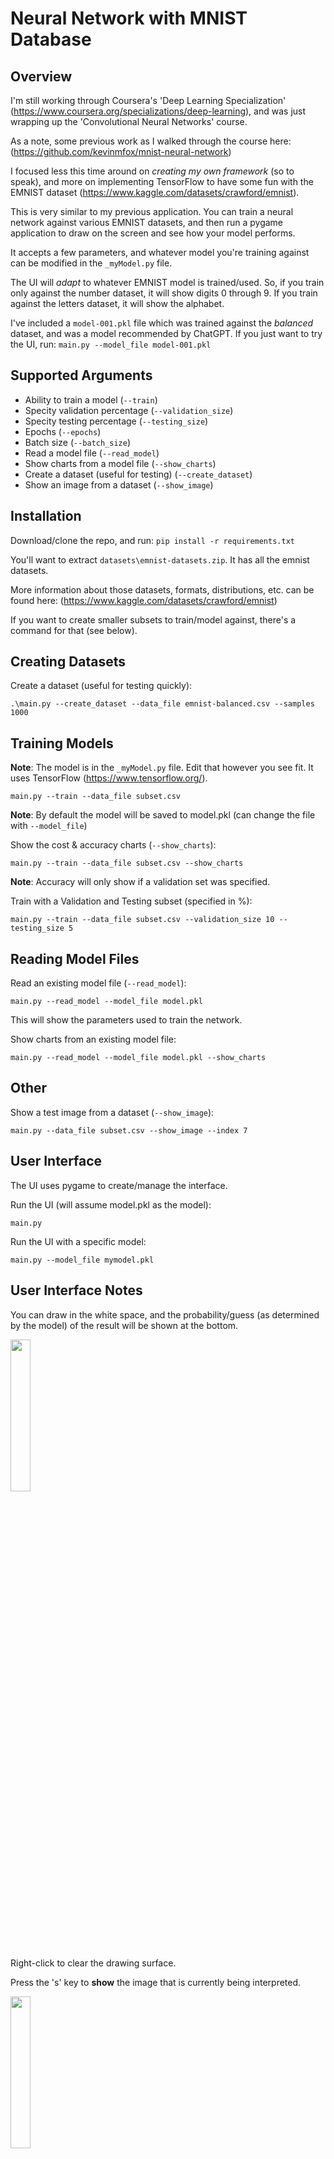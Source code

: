 # Neural Network with MNIST Database

## Overview

I'm still working through Coursera's 'Deep Learning Specialization' (https://www.coursera.org/specializations/deep-learning), and was just wrapping up the 'Convolutional Neural Networks' course.

As a note, some previous work as I walked through the course here: (https://github.com/kevinmfox/mnist-neural-network)

I focused less this time around on _creating my own framework_ (so to speak), and more on implementing TensorFlow to have some fun with the EMNIST dataset (https://www.kaggle.com/datasets/crawford/emnist).

This is very similar to my previous application. You can train a neural network against various EMNIST datasets, and then run a pygame application to draw on the screen and see how your model performs.

It accepts a few parameters, and whatever model you're training against can be modified in the ```_myModel.py``` file.

The UI will _adapt_ to whatever EMNIST model is trained/used. So, if you train only against the number dataset, it will show digits 0 through 9. If you train against the letters dataset, it will show the alphabet.

I've included a ```model-001.pkl``` file which was trained against the _balanced_ dataset, and was a model recommended by ChatGPT. If you just want to try the UI, run: ```main.py --model_file model-001.pkl```

## Supported Arguments

- Ability to train a model (```--train```)
- Specity validation percentage (```--validation_size```)
- Specity testing percentage (```--testing_size```)
- Epochs (```--epochs```)
- Batch size (```--batch_size```)
- Read a model file (```--read_model```)
- Show charts from a model file (```--show_charts```)
- Create a dataset (useful for testing) (```--create_dataset```)
- Show an image from a dataset (```--show_image```)

## Installation

Download/clone the repo, and run:
```pip install -r requirements.txt```

You'll want to extract ```datasets\emnist-datasets.zip```. It has all the emnist datasets.

More information about those datasets, formats, distributions, etc. can be found here: (https://www.kaggle.com/datasets/crawford/emnist)

If you want to create smaller subsets to train/model against, there's a command for that (see below).

## Creating Datasets

Create a dataset (useful for testing quickly):

```.\main.py --create_dataset --data_file emnist-balanced.csv --samples 1000```

## Training Models

__Note__: The model is in the ```_myModel.py``` file. Edit that however you see fit. It uses TensorFlow (https://www.tensorflow.org/).

```main.py --train --data_file subset.csv```

__Note__: By default the model will be saved to model.pkl (can change the file with ```--model_file```)

Show the cost & accuracy charts (```--show_charts```):

```main.py --train --data_file subset.csv --show_charts```

__Note__: Accuracy will only show if a validation set was specified.

Train with a Validation and Testing subset (specified in %):

```main.py --train --data_file subset.csv --validation_size 10 --testing_size 5```

## Reading Model Files

Read an existing model file (```--read_model```):

```main.py --read_model --model_file model.pkl```

This will show the parameters used to train the network.

Show charts from an existing model file:

```main.py --read_model --model_file model.pkl --show_charts```

## Other

Show a test image from a dataset (```--show_image```):

```main.py --data_file subset.csv --show_image --index 7```

## User Interface

The UI uses pygame to create/manage the interface.

Run the UI (will assume model.pkl as the model):

```main.py```

Run the UI with a specific model:

```main.py --model_file mymodel.pkl```

## User Interface Notes

You can draw in the white space, and the probability/guess (as determined by the model) of the result will be shown at the bottom.

<img src="images/image001.jpg" height=25% width=25% ></a>

Right-click to clear the drawing surface.

Press the 's' key to __show__ the image that is currently being interpreted.

<img src="images/image002.jpg" height=25% width=25% ></a>